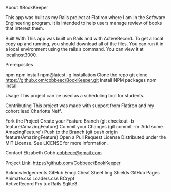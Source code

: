 
About #BookKeeper 

This app was built as my Rails project at Flatiron where I am in the Software Engineering program. It is intended to help users manage review of books that interest them. 

Built With
This app was built on Rails and with ActiveRecord. To get a local copy up and running, you should download all of the files. You can run it in a local environment using the rails s command. You can view it at localhost3000. 


Prerequisites

npm
npm install npm@latest -g
Installation
Clone the repo
git clone https://github.com/cobbeec/BookKeeper.git
Install NPM packages
npm install

Usage
This project can be used as a scheduling tool for students. 


Contributing
This project was made with support from Flatiron and my cohort lead Charlotte Neff. 

Fork the Project
Create your Feature Branch (git checkout -b feature/AmazingFeature)
Commit your Changes (git commit -m 'Add some AmazingFeature')
Push to the Branch (git push origin feature/AmazingFeature)
Open a Pull Request
License
Distributed under the MIT License. See LICENSE for more information.

Contact
Elizabeth Cobb cobbeec@gmail.com

Project Link: https://github.com/Cobbeec/BookKeeper

Acknowledgements
GitHub Emoji Cheat Sheet
Img Shields
GitHub Pages
Animate.css
Loaders.css
BCrypt  
ActiveRecord 
Pry 
tux 
Rails 
Sqlite3 